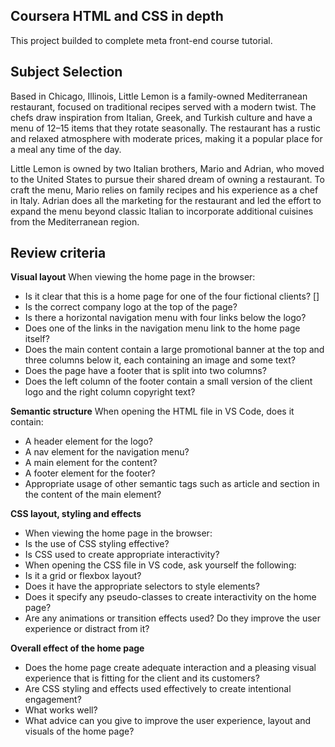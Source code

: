 ## Coursera HTML and CSS in depth
This project builded to complete meta front-end course tutorial.

## Subject Selection
Based in Chicago, Illinois, Little Lemon is a family-owned Mediterranean restaurant, focused on traditional recipes served with a modern twist. The chefs draw inspiration from Italian, Greek, and Turkish culture and have a menu of 12–15 items that they rotate seasonally. The restaurant has a rustic and relaxed atmosphere with moderate prices, making it a popular place for a meal any time of the day.

Little Lemon is owned by two Italian brothers, Mario and Adrian, who moved to the United States to pursue their shared dream of owning a restaurant. To craft the menu, Mario relies on family recipes and his experience as a chef in Italy. Adrian does all the marketing for the restaurant and led the effort to expand the menu beyond classic Italian to incorporate additional cuisines from the Mediterranean region.

## Review criteria
**Visual layout**
When viewing the home page in the browser:
- Is it clear that this is a home page for one of the four fictional clients? []
- Is the correct company logo at the top of the page?
- Is there a horizontal navigation menu with four links below the logo?
- Does one of the links in the navigation menu link to the home page itself?
- Does the main content contain a large promotional banner at the top and three columns below it, each containing an image and some text?
- Does the page have a footer that is split into two columns?
- Does the left column of the footer contain a small version of the client logo and the right column copyright text?

**Semantic structure**
When opening the HTML file in VS Code, does it contain:
- A header element for the logo?
- A nav element for the navigation menu?
- A main element for the content?
- A footer element for the footer?
- Appropriate usage of other semantic tags such as article and section in the content of the main element?

 **CSS layout, styling and effects**
- When viewing the home page in the browser:
- Is the use of CSS styling effective?
- Is CSS used to create appropriate interactivity?
- When opening the CSS file in VS code, ask yourself the following:
- Is it a grid or flexbox layout?
- Does it have the appropriate selectors to style elements?
- Does it specify any pseudo-classes to create interactivity on the home page?
- Are any animations or transition effects used? Do they improve the user experience or distract from it?

**Overall effect of the home page**
- Does the home page create adequate interaction and a pleasing visual experience that is fitting for the client and its customers? 
- Are CSS styling and effects used effectively to create intentional engagement?
- What works well? 
- What advice can you give to improve the user experience, layout and visuals of the home page?